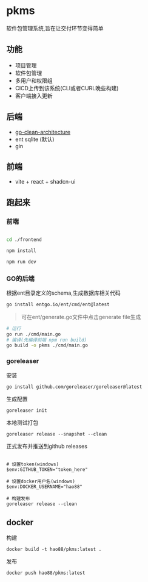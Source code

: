 # pkms

软件包管理系统,旨在让交付环节变得简单

## 功能

- 项目管理
- 软件包管理
- 多用户和权限组
- CICD上传到该系统(CLI或者CURL晚些构建)
- 客户端接入更新

## 后端

- [go-clean-architecture](https://github.com/amitshekhariitbhu/go-backend-clean-architecture)
- ent sqlite (默认)
- gin

## 前端

- vite + react + shadcn-ui

## 跑起来

### 前端

```bash

cd ./frontend

npm install 

npm run dev 

``` 

### GO的后端

根据ent目录定义的schema,生成数据库相关代码

```bash
go install entgo.io/ent/cmd/ent@latest
```

> 可在ent/generate.go文件中点击generate file生成

```bash
# 运行
go run ./cmd/main.go
# 编译(先编译前端 npm run build)
go build -o pkms ./cmd/main.go
```

### goreleaser

安装

```shell
go install github.com/goreleaser/goreleaser@latest
```

生成配置

```shell
goreleaser init
```

本地测试打包

```shell
goreleaser release --snapshot --clean
```

正式发布并推送到github releases

```shell

# 设置token(windows) 
$env:GITHUB_TOKEN="token_here"

# 设置docker用户名(windows)
$env:DOCKER_USERNAME="hao88"

# 构建发布
goreleaser release --clean
```

## docker

构建
```shell
docker build -t hao88/pkms:latest .
```

发布
```shell
docker push hao88/pkms:latest
```
